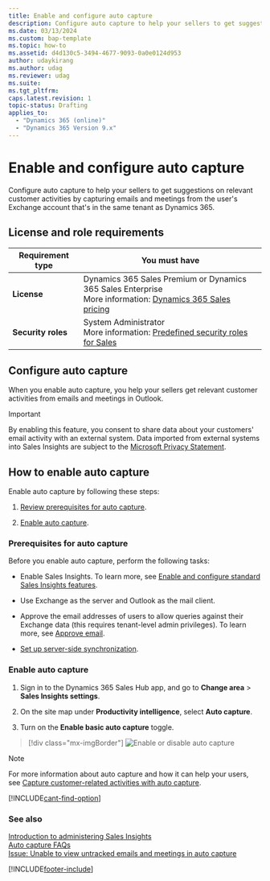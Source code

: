 ```yaml
---
title: Enable and configure auto capture
description: Configure auto capture to help your sellers to get suggestions on relevant customer activities by capturing emails and meetings from Outlook.
ms.date: 03/13/2024
ms.custom: bap-template
ms.topic: how-to
ms.assetid: d4d130c5-3494-4677-9093-0a0e0124d953
author: udaykirang
ms.author: udag
ms.reviewer: udag
ms.suite: 
ms.tgt_pltfrm: 
caps.latest.revision: 1
topic-status: Drafting
applies_to: 
  - "Dynamics 365 (online)"
  - "Dynamics 365 Version 9.x"
---
```


# Enable and configure auto capture 

Configure auto capture to help your sellers to get suggestions on relevant customer activities by capturing emails and meetings from the user's Exchange account that's in the same tenant as Dynamics 365.

## License and role requirements
| Requirement type | You must have |
|-----------------------|---------|
| **License** | Dynamics 365 Sales Premium or Dynamics 365 Sales Enterprise  <br>More information: [Dynamics 365 Sales pricing](https://dynamics.microsoft.com/sales/pricing/) |
| **Security roles** | System Administrator <br>  More information: [Predefined security roles for Sales](security-roles-for-sales.md)|


## Configure auto capture

When you enable auto capture, you help your sellers get relevant customer activities from emails and meetings in Outlook.

> [!IMPORTANT]
> By enabling this feature, you consent to share data about your customers' email activity with an external system. Data imported from external systems into Sales Insights are subject to the [Microsoft Privacy Statement](https://go.microsoft.com/fwlink/?linkid=2116778).


## How to enable auto capture

Enable auto capture by following these steps:

1.	[Review prerequisites for auto capture](#prerequisites-for-auto-capture).

2.	[Enable auto capture](#enable-auto-capture).

### Prerequisites for auto capture

Before you enable auto capture, perform the following tasks: 

-	Enable Sales Insights. To learn more, see [Enable and configure standard Sales Insights features](intro-admin-guide-sales-insights.md#enable-and-configure-standard-sales-insights-features).

- Use Exchange as the server and Outlook as the mail client. 
- Approve the email addresses of users to allow queries against their Exchange data (this requires tenant-level admin privileges). To learn more, see [Approve email](/dynamics365/customer-engagement/admin/connect-exchange-online#approve-email). 
-	[Set up server-side synchronization](/power-platform/admin/email-message-filtering-correlation).

### Enable auto capture

1.	Sign in to the Dynamics 365 Sales Hub app, and go to **Change area** > **Sales Insights settings**.

2.	On the site map under **Productivity intelligence**, select **Auto capture**. 

3.	Turn on the **Enable basic auto capture** toggle.

> [!div class="mx-imgBorder"]
> ![Enable or disable auto capture](media/si-admin-auto-capture-enable-disable.png "Enable or disable auto capture")

> [!NOTE]
> For more information about auto capture and how it can help your users, see [Capture customer-related activities with auto capture](auto-capture.md).


[!INCLUDE[cant-find-option](../includes/cant-find-option.md)]

### See also

[Introduction to administering Sales Insights](intro-admin-guide-sales-insights.md)  
[Auto capture FAQs](faqs-sales-insights.md#auto-capture)  
[Issue: Unable to view untracked emails and meetings in auto capture](/troubleshoot/dynamics-365/sales/troubleshoot-emails-issues#issue-unable-to-view-untracked-emails-and-meetings-in-auto-capture)  

[!INCLUDE[footer-include](../includes/footer-banner.md)]

